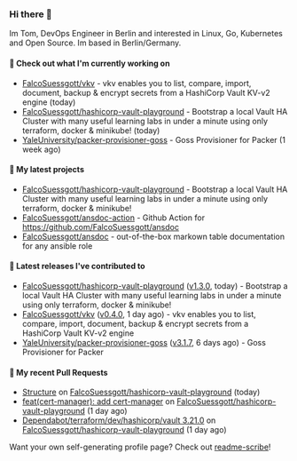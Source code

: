 ### Hi there 👋

Im Tom, DevOps Engineer in Berlin and interested in Linux, Go, Kubernetes and Open Source.
Im based in Berlin/Germany.

#### 👷 Check out what I'm currently working on

- [FalcoSuessgott/vkv](https://github.com/FalcoSuessgott/vkv) - vkv enables you to list, compare, import, document, backup &amp; encrypt secrets from a HashiCorp Vault KV-v2 engine (today)
- [FalcoSuessgott/hashicorp-vault-playground](https://github.com/FalcoSuessgott/hashicorp-vault-playground) - Bootstrap a local Vault HA Cluster with many useful learning labs in under a minute using only terraform, docker &amp; minikube! (today)
- [YaleUniversity/packer-provisioner-goss](https://github.com/YaleUniversity/packer-provisioner-goss) - Goss Provisioner for Packer (1 week ago)

#### 🌱 My latest projects

- [FalcoSuessgott/hashicorp-vault-playground](https://github.com/FalcoSuessgott/hashicorp-vault-playground) - Bootstrap a local Vault HA Cluster with many useful learning labs in under a minute using only terraform, docker &amp; minikube!
- [FalcoSuessgott/ansdoc-action](https://github.com/FalcoSuessgott/ansdoc-action) - Github Action for https://github.com/FalcoSuessgott/ansdoc
- [FalcoSuessgott/ansdoc](https://github.com/FalcoSuessgott/ansdoc) - out-of-the-box markown table documentation for any ansible role

#### 🔭 Latest releases I've contributed to

- [FalcoSuessgott/hashicorp-vault-playground](https://github.com/FalcoSuessgott/hashicorp-vault-playground) ([v1.3.0](https://github.com/FalcoSuessgott/hashicorp-vault-playground/releases/tag/v1.3.0), today) - Bootstrap a local Vault HA Cluster with many useful learning labs in under a minute using only terraform, docker &amp; minikube!
- [FalcoSuessgott/vkv](https://github.com/FalcoSuessgott/vkv) ([v0.4.0](https://github.com/FalcoSuessgott/vkv/releases/tag/v0.4.0), 1 day ago) - vkv enables you to list, compare, import, document, backup &amp; encrypt secrets from a HashiCorp Vault KV-v2 engine
- [YaleUniversity/packer-provisioner-goss](https://github.com/YaleUniversity/packer-provisioner-goss) ([v3.1.7](https://github.com/YaleUniversity/packer-provisioner-goss/releases/tag/v3.1.7), 6 days ago) - Goss Provisioner for Packer

#### 🔨 My recent Pull Requests

- [Structure](https://github.com/FalcoSuessgott/hashicorp-vault-playground/pull/11) on [FalcoSuessgott/hashicorp-vault-playground](https://github.com/FalcoSuessgott/hashicorp-vault-playground) (today)
- [feat(cert-manager): add cert-manager](https://github.com/FalcoSuessgott/hashicorp-vault-playground/pull/10) on [FalcoSuessgott/hashicorp-vault-playground](https://github.com/FalcoSuessgott/hashicorp-vault-playground) (1 day ago)
- [Dependabot/terraform/dev/hashicorp/vault 3.21.0](https://github.com/FalcoSuessgott/hashicorp-vault-playground/pull/9) on [FalcoSuessgott/hashicorp-vault-playground](https://github.com/FalcoSuessgott/hashicorp-vault-playground) (1 day ago)

Want your own self-generating profile page? Check out [readme-scribe](https://github.com/muesli/readme-scribe)!